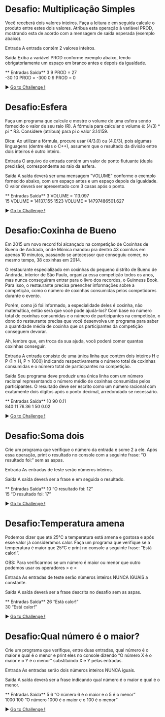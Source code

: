# Desafio: Multiplicação Simples
Você receberá dois valores inteiros. Faça a leitura e em seguida calcule o produto entre estes dois valores. Atribua esta operação à variável PROD, mostrando esta de acordo com a mensagem de saída esperada (exemplo abaixo).   

Entrada
A entrada contém 2 valores inteiros.

Saída
Exiba a variável PROD conforme exemplo abaixo, tendo obrigatoriamente um espaço em branco antes e depois da igualdade.
             

** Entradas 	Saída**
3
9               PROD = 27	    
-30
10              PROD = -300
0
9               PROD = 0


▶ <a href="https://github.com/MariliseMorona/Playgrounds/edit/main/ruby/challenges/simpleMultiplication.rb" target="blank" alt="Link de acesso ao código utilizado no desafio de Média Final do Aluno na linguagem Kotlin."> Go to Challenge !</a><br>

# Desafio:Esfera
Faça um programa que calcule e mostre o volume de uma esfera sendo fornecido o valor de seu raio (R). A fórmula para calcular o volume é: (4/3) * pi * R3. Considere (atribua) para pi o valor 3.14159.

Dica: Ao utilizar a fórmula, procure usar (4/3.0) ou (4.0/3), pois algumas linguagens (dentre elas o C++), assumem que o resultado da divisão entre dois inteiros é outro inteiro.

Entrada
O arquivo de entrada contém um valor de ponto flutuante (dupla precisão), correspondente ao raio da esfera.

Saída
A saída deverá ser uma mensagem "VOLUME" conforme o exemplo fornecido abaixo, com um espaço antes e um espaço depois da igualdade. O valor deverá ser apresentado com 3 casas após o ponto.
             

** Entradas 	Saída**
3               VOLUME = 113.097    
15              VOLUME = 14137.155
1523            VOLUME = 14797486501.627


▶ <a href="https://github.com/MariliseMorona/Playgrounds/edit/main/ruby/challenges/ball.rb" target="blank" alt="Link de acesso ao código utilizado no desafio de Média Final do Aluno na linguagem Kotlin."> Go to Challenge !</a><br>

# Desafio:Coxinha de Bueno
Em 2015 um novo record foi alcançado na competição de Coxinhas de Bueno de Andrada, onde Mônica mandou pra dentro 43 coxinhas em apenas 10 minutos, passando se antecessor que conseguiu comer, no mesmo tempo, 38 coxinhas em 2014.

O restaurante especializado em coxinhas do pequeno distrito de Bueno de Andrada, interior de São Paulo, organiza essa competição todos os anos, mas nunca conseguiram entrar para o livro dos recordes, o Guinness Book. Para isso, o restaurante precisa preencher informações sobre a competição, como o número de coxinhas consumidas pelos competidores durante o evento. 

Porém, como jó foi informado, a especialidade deles é coxinha, não matemática, então será que você pode ajudá-los? Com base no número total de coxinhas consumidas e o número de participantes na competição, o dono do restaurante precisa que você desenvolva um programa para saber a quantidade média de coxinha que os participantes da competição conseguem devorar.

Ah, lembre que, em troca da sua ajuda, você poderá comer quantas coxinhas conseguir.

Entrada
A entrada consiste de uma única linha que contém dois inteiros H e P (1 ≤ H, P ≤ 1000) indicando respectivamente o número total de coxinhas consumidas e o número total de participantes na competição.

Saída
Seu programa deve produzir uma única linha com um número racional representando o número médio de coxinhas consumidas pelos participantes. O resultado deve ser escrito como um número racional com exatamente dois dígitos após o ponto decimal, arredondado se necessário.

** Entradas 	Saída**
10 90           0.11   
840 11          76.36
1 50            0.02

▶ <a href="https://github.com/MariliseMorona/Playgrounds/edit/main/ruby/challenges/goodCoxinha.rb" target="blank" alt="Link de acesso ao código utilizado no desafio de Média Final do Aluno na linguagem Kotlin."> Go to Challenge !</a><br>

# Desafio:Soma dois
Crie um programa que verifique o número da entrada e some 2 a ele. Após essa operação, print o resultado no console com a seguinte frase: “O resultado foi:” sem as aspas.

Entrada
As entradas de teste serão números inteiros.

Saída
A saída deverá ser a frase e em seguida o resultado.

** Entradas 	Saída**
10              “O resultado foi: 12”     
15              “O resultado foi: 17”

▶ <a href="https://github.com/MariliseMorona/Playgrounds/edit/main/ruby/challenges/sumTwo.rb" target="blank" alt="Link de acesso ao código utilizado no desafio de Média Final do Aluno na linguagem Kotlin."> Go to Challenge !</a><br>

# Desafio:Temperatura amena
Podemos dizer que até 25°C a temperatura está amena e gostosa e após esse valor já consideramos calor. Faça um programa que verifique se a temperatura é maior que 25°C e print no console a seguinte frase: “Está calor!”.

OBS: Para verificarmos se um número é maior ou menor que outro podemos usar os operadores > e <

Entrada
As entradas de teste serão números inteiros NUNCA IGUAIS a constante.

Saída
A saída deverá ser a frase descrita no desafio sem as aspas.

** Entradas 	Saída**
26              “Está calor!”      
30              “Está calor!” 

▶ <a href="https://github.com/MariliseMorona/Playgrounds/edit/main/ruby/challenges/mildTemperatures.rb" target="blank" alt="Link de acesso ao código utilizado no desafio de Média Final do Aluno na linguagem Kotlin."> Go to Challenge !</a><br>

# Desafio:Qual número é o maior?
Crie um programa que verifique, entre duas entradas, qual número é o maior e qual é o menor e print eles no console dizendo “O número X é o maior e o Y é o menor” substituindo X e Y pelas entradas.

Entrada
As entradas serão dois números inteiros NUNCA iguais.

Saída
A saída deverá ser a frase indicando qual número é o maior e qual é o menor.

** Entradas 	Saída**
5  6            “O número 6 é o maior e o 5 é o menor”       
1000 100        “O número 1000 é o maior e o 100 é o menor” 

▶ <a href="https://github.com/MariliseMorona/Playgrounds/edit/main/ruby/challenges/whichBiggestNumber.rb" target="blank" alt="Link de acesso ao código utilizado no desafio de Média Final do Aluno na linguagem Kotlin."> Go to Challenge !</a><br>
